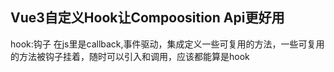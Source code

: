 ## Vue3自定义Hook让Compoosition Api更好用

hook:钩子 在js里是callback,事件驱动，集成定义一些可复用的方法，一些可复用的方法被钩子挂着，随时可以引入和调用，应该都能算是hook

